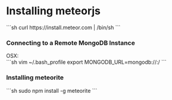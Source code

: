 <h1>Installing meteorjs</h1>
```sh
curl https://install.meteor.com | /bin/sh
```

<h3>Connecting to a Remote MongoDB Instance</h3>
OSX: <br/>
```sh
vim ~/.bash_profile 
export MONGODB_URL=mongodb://<hostname>:<port>/<databasename>
``` 

<h3>Installing meteorite</h3>
```sh
sudo npm install -g meteorite
```
